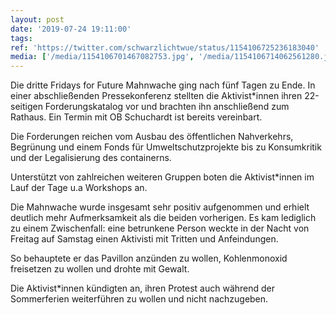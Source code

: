 ```yaml
---
layout: post
date: '2019-07-24 19:11:00'
tags: 
ref: 'https://twitter.com/schwarzlichtwue/status/1154106725236183040'
media: ['/media/1154106701467082753.jpg', '/media/1154106714062561280.jpg']
---
```

Die dritte Fridays for Future Mahnwache ging nach fünf Tagen zu Ende. In einer abschließenden Pressekonferenz stellten die Aktivist\*innen ihren 22-seitigen Forderungskatalog vor und brachten ihn anschließend zum Rathaus. Ein Termin mit OB Schuchardt ist bereits vereinbart. 

Die Forderungen reichen vom Ausbau des öffentlichen Nahverkehrs, Begrünung und einem Fonds für Umweltschutzprojekte bis zu Konsumkritik und der Legalisierung des containerns. 

Unterstützt von zahlreichen weiteren Gruppen boten die Aktivist\*innen im Lauf der Tage u.a Workshops an.

Die Mahnwache wurde insgesamt sehr positiv aufgenommen und erhielt deutlich mehr Aufmerksamkeit als die beiden vorherigen. Es kam lediglich zu einem Zwischenfall: eine betrunkene Person weckte in der Nacht von Freitag auf Samstag einen Aktivisti mit Tritten und Anfeindungen.

So behauptete er das Pavillon anzünden zu wollen, Kohlenmonoxid freisetzen zu wollen und drohte mit Gewalt. 

Die Aktivist\*innen kündigten an, ihren Protest auch während der Sommerferien weiterführen zu wollen und nicht nachzugeben.